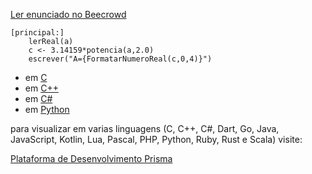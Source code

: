 [Ler enunciado no Beecrowd](https://www.beecrowd.com.br/judge/en/problems/view/1002)

``` 
[principal:]
    lerReal(a)
    c <- 3.14159*potencia(a,2.0)
    escrever("A={FormatarNumeroReal(c,0,4)}")
```

- em [C](https://www.prisma.dev.br/tela-demo-transpilado.html?idDemo=2&idTarget=1)
- em [C++](https://www.prisma.dev.br/tela-demo-transpilado.html?idDemo=2&idTarget=2)
- em [C#](https://www.prisma.dev.br/tela-demo-transpilado.html?idDemo=2&idTarget=3)
- em [Python](https://www.prisma.dev.br/tela-demo-transpilado.html?idDemo=2&idTarget=12)

para visualizar em varias linguagens (C, C++, C#, Dart, Go, Java, JavaScript, Kotlin, Lua, Pascal, PHP, Python, Ruby, Rust e Scala) visite:

[Plataforma de Desenvolvimento Prisma](https://www.prisma.dev.br/tela-demo.html?idDemo=2)
